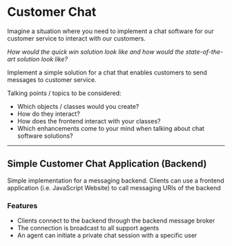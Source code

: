 # Customer Chat

Imagine a situation where you need to implement a chat software for our customer service to interact with our customers.

_How would the quick win solution look like and how would the state-of-the-art solution look like?_

Implement a simple solution for a chat that enables customers to send messages to customer service.

Talking points / topics to be considered:
- Which objects / classes would you create? 
- How do they interact? 
- How does the frontend interact with your classes? 
- Which enhancements come to your mind when talking about chat software solutions?

---

## Simple Customer Chat Application (Backend)
Simple implementation for a messaging backend. Clients can use a frontend application (i.e. JavaScript Website) to call
messaging URIs of the backend

### Features 
- Clients connect to the backend through the backend message broker
- The connection is broadcast to all support agents
- An agent can initiate a private chat session with a specific user
